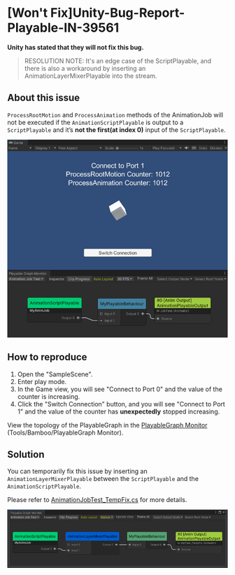 # [Won't Fix]Unity-Bug-Report-Playable-IN-39561

**Unity has stated that they will not fix this bug.**

> RESOLUTION NOTE:
> It's an edge case of the ScriptPlayable, and there is also a workaround by inserting an AnimationLayerMixerPlayable into the stream.

## About this issue

`ProcessRootMotion` and `ProcessAnimation` methods of the AnimationJob will not be executed if the `AnimationScriptPlayable` is output to a `ScriptPlayable` and it’s **not the first(at index 0)** input of the `ScriptPlayable`.

![Sample](./imgs/img_sample.gif)

## How to reproduce

1. Open the "SampleScene".
2. Enter play mode.
3. In the Game view, you will see "Connect to Port 0" and the value of the counter is increasing.
4. Click the "Switch Connection" button, and you will see "Connect to Port 1" and the value of the counter has **unexpectedly** stopped increasing.

View the topology of the PlayableGraph in the [PlayableGraph Monitor](https://github.com/SolarianZ/UnityPlayableGraphMonitorTool) (Tools/Bamboo/PlayableGraph Monitor). 

## Solution

You can temporarily fix this issue by inserting an `AnimationLayerMixerPlayable` between the `ScriptPlayable` and the `AnimationScriptPlayable`.

Please refer to [AnimationJobTest_TempFix.cs](./Assets/AnimationJobTest_TempFix.cs) for more details.

![Playable Graph](./imgs/jobtest_tempfix.png)
